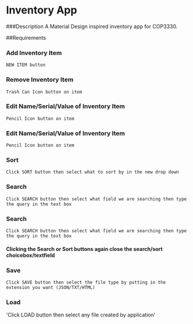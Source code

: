# Inventory App
###Description
A Material Design inspired inventory app for COP3330.

##Requirements
### Add Inventory Item
`NEW ITEM button`

### Remove Inventory Item
`Trash Can Icon button on item`

### Edit Name/Serial/Value of Inventory Item
`Pencil Icon button on item`

### Edit Name/Serial/Value of Inventory Item
`Pencil Icon button on item`

### Sort
`Click SORT button then select what to sort by in the new drop down`

### Search
`Click SEARCH button then select what field we are searching then type the query in the text box`

### Search
`Click SEARCH button then select what field we are searching then type the query in the text box`

#### Clicking the Search or Sort buttons again close the search/sort choicebox/textfield
### Save
`Click SAVE button then select the file type by putting in the extension you want (JSON/TXT/HTML)`

### Load
'Click LOAD button then select any file created by application'
